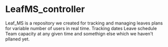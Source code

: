 # LeafMS_controller
Leaf_MS is a repository we created for tracking and managing leaves plans for variable number of users in real time.
Tracking dates 
Leave schedule
Team capacity at any given time
and somethign else which we haven't pllaned yet.
